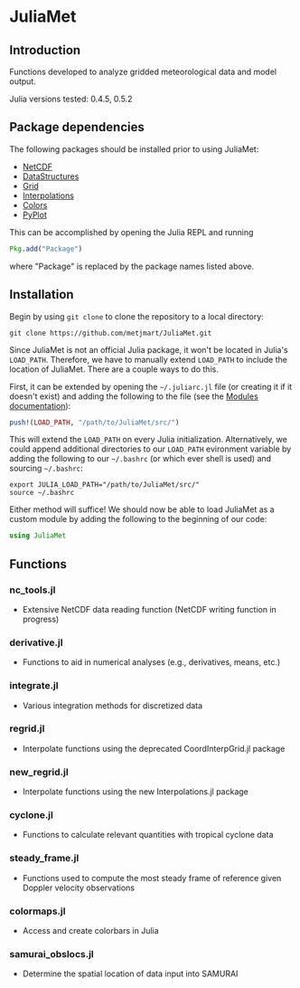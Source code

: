 # JuliaMet

## Introduction

Functions developed to analyze gridded meteorological data and model output. 

Julia versions tested: 0.4.5, 0.5.2 

## Package dependencies 

The following packages should be installed prior to using JuliaMet:

* [NetCDF](https://github.com/JuliaGeo/NetCDF.jl)
* [DataStructures](https://github.com/JuliaCollections/DataStructures.jl)
* [Grid](https://github.com/timholy/Grid.jl)
* [Interpolations](https://github.com/JuliaMath/Interpolations.jl)
* [Colors](https://github.com/JuliaGraphics/Colors.jl)
* [PyPlot](https://github.com/JuliaPy/PyPlot.jl)

This can be accomplished by opening the Julia REPL and running
```julia
Pkg.add("Package")
```
where "Package" is replaced by the package names listed above.

## Installation

Begin by using `git clone` to clone the repository to a local directory:
```
git clone https://github.com/metjmart/JuliaMet.git
```

Since JuliaMet is not an official Julia package, it won't be located in 
Julia's `LOAD_PATH`. Therefore, we have to manually extend `LOAD_PATH` to 
include the location of JuliaMet. There are a couple ways to do this. 

First, it can be extended by opening the `~/.juliarc.jl` file (or creating it 
if it doesn't exist) and adding the following to the file
(see the [Modules documentation](https://docs.julialang.org/en/stable/manual/modules/)):
```julia
push!(LOAD_PATH, "/path/to/JuliaMet/src/")
```
This will extend the `LOAD_PATH` on every Julia initialization. Alternatively, 
we could append additional directories to our `LOAD_PATH` evironment variable 
by adding the following to our `~/.bashrc` (or which ever shell is used) and 
sourcing `~/.bashrc`:
```
export JULIA_LOAD_PATH="/path/to/JuliaMet/src/"
source ~/.bashrc
```
Either method will suffice! We should now be able to load JuliaMet as a custom
module by adding the following to the beginning of our code:
```julia
using JuliaMet
```

## Functions

### nc_tools.jl 
* Extensive NetCDF data reading function (NetCDF writing function in progress)

### derivative.jl 
* Functions to aid in numerical analyses (e.g., derivatives, means, etc.)

### integrate.jl
* Various integration methods for discretized data

### regrid.jl 
* Interpolate functions using the deprecated CoordInterpGrid.jl package 

### new_regrid.jl 
* Interpolate functions using the new Interpolations.jl package

### cyclone.jl 
* Functions to calculate relevant quantities with tropical cyclone data

### steady_frame.jl
* Functions used to compute the most steady frame of reference given Doppler velocity observations

### colormaps.jl 
* Access and create colorbars in Julia

### samurai_obslocs.jl 
* Determine the spatial location of data input into SAMURAI



